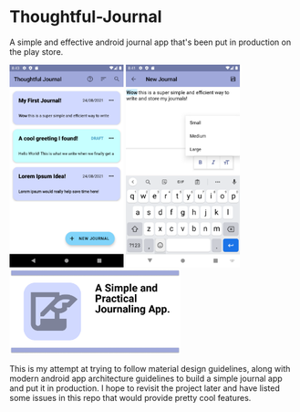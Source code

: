 # Thoughtful-Journal
A simple and effective android journal app that's been put in production on the play store.

<span>
  <img src="https://github.com/Evan-Coulter/Thoughtful-Journal/blob/master/ReadMeImages/Play%20Store%20Posting/1.png" width="200px"/>
  <img src="https://github.com/Evan-Coulter/Thoughtful-Journal/blob/master/ReadMeImages/Play%20Store%20Posting/2.png" width="200px"/>
</span>
<img src="https://github.com/Evan-Coulter/Thoughtful-Journal/blob/master/ReadMeImages/Play%20Store%20Posting/AdCopy.png" width="300px"/>

This is my attempt at trying to follow material design guidelines, along with modern android app architecture guidelines to build a simple journal app and put it in production. I hope to revisit the project later and have listed some issues in this repo that would provide pretty cool features.
